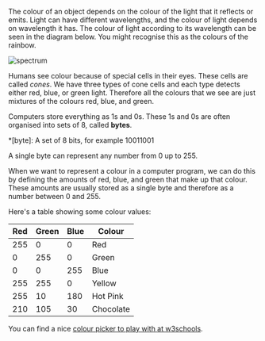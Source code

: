 The colour of an object depends on the colour of the light that it reflects or emits. Light can have different wavelengths, and the colour of light depends on wavelength it has. The colour of light according to its wavelength can be seen in the diagram below. You might recognise this as the colours of the rainbow.

![spectrum](https://upload.wikimedia.org/wikipedia/commons/thumb/d/d9/Linear_visible_spectrum.svg/1024px-Linear_visible_spectrum.svg.png)

Humans see colour because of special cells in their eyes. These cells are called *cones*. We have three types of cone cells and each type detects either red, blue, or green light. Therefore all the colours that we see are just mixtures of the colours red, blue, and green.

Computers store everything as 1s and 0s. These 1s and 0s are often organised into sets of 8, called **bytes**.

*[byte]: A set of 8 bits, for example 10011001

A single byte can represent any number from 0 up to 255.

When we want to represent a colour in a computer program, we can do this by defining the amounts of red, blue, and green that make up that colour. These amounts are usually stored as a single byte and therefore as a number between 0 and 255.

Here's a table showing some colour values:

| Red | Green | Blue | Colour    |
|-----|-------|------|-----------|
| 255 |     0 |    0 | Red       |
|   0 |   255 |    0 | Green     |
|   0 |     0 |  255 | Blue      |
| 255 |   255 |    0 | Yellow    |
| 255 |    10 |  180 | Hot Pink  |
| 210 |   105 |   30 | Chocolate |

You can find a nice [colour picker to play with at w3schools](https://www.w3schools.com/colors/colors_rgb.asp).

